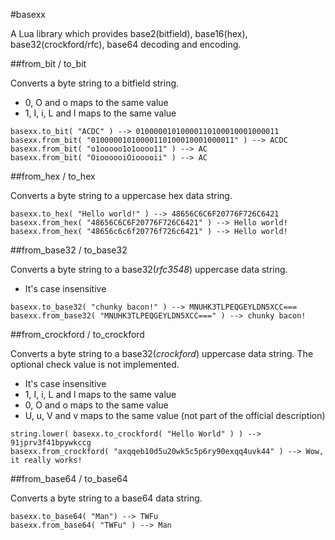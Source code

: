 #basexx

A Lua library which provides base2(bitfield), base16(hex), base32(crockford/rfc), base64 decoding and encoding.

##from_bit / to_bit

Converts a byte string to a bitfield string.

* 0, O and o maps to the same value
* 1, I, i, L and l maps to the same value

<!-- mou problem -->

	basexx.to_bit( "ACDC" ) --> 01000001010000110100010001000011
	basexx.from_bit( "01000001010000110100010001000011" ) --> ACDC
	basexx.from_bit( "o1ooooo1o1oooo11" ) --> AC
	basexx.from_bit( "OioooooiOiooooii" ) --> AC

##from_hex / to_hex

Converts a byte string to a uppercase hex data string.

	basexx.to_hex( "Hello world!" ) --> 48656C6C6F20776F726C6421
	basexx.from_hex( "48656C6C6F20776F726C6421" ) --> Hello world!
	basexx.from_hex( "48656c6c6f20776f726c6421" ) --> Hello world!

##from_base32 / to_base32

Converts a byte string to a base32(_rfc3548_) uppercase data string.

* It's case insensitive

<!-- mou problem -->

	basexx.to_base32( "chunky bacon!" ) --> MNUHK3TLPEQGEYLDN5XCC===
	basexx.from_base32( "MNUHK3TLPEQGEYLDN5XCC===" ) --> chunky bacon!

##from_crockford / to_crockford

Converts a byte string to a base32(_crockford_) uppercase data string. The optional check value is not implemented.

* It's case insensitive
* 1, I, i, L and l maps to the same value
* 0, O and o maps to the same value
* U, u, V and v maps to the same value (not part of the official description)

<!-- mou problem -->

	string.lower( basexx.to_crockford( "Hello World" ) ) --> 91jprv3f41bpywkccg
	basexx.from_crockford( "axqqeb10d5u20wk5c5p6ry90exqq4uvk44" ) --> Wow, it really works!

##from_base64 / to_base64

Converts a byte string to a base64 data string.

	basexx.to_base64( "Man") --> TWFu
	basexx.from_base64( "TWFu" ) --> Man